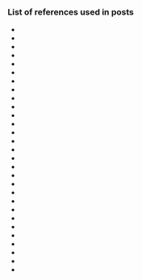 ### List of references used in posts
* [^kaggle1]: [Dataset of real and fake job postings](https://www.kaggle.com/shivamb/real-or-fake-fake-jobposting-prediction)
* [^data1]: [Github copy of dataset from Kaggle](https://github.com/r-dube/fakejobs/blob/main/data/fake_job_postings.csv)
* [^data2]: [Medium dataset: 20% of total](https://github.com/r-dube/fakejobs/blob/main/data/fj_medium.csv)
* [^data3]: [Small dataset: 3% of total](https://github.com/r-dube/fakejobs/blob/main/data/fj_small.csv)
* [^script1]: [Script to split the dataset (also contains logistic regression classifier)](https://github.com/r-dube/fakejobs/blob/main/scripts/fj_prep.py)
* [^script2]: [Script to clean data](https://github.com/r-dube/fakejobs/blob/main/scripts/fj_gensim_input.py)
* [^script3]: [Script to generate FastText embedding](https://github.com/r-dube/fakejobs/blob/main/scripts/fj_gensim_fasttext.py)
* [^colab1]: [Bag-of-words with a fully-connected neural network model](https://github.com/r-dube/fakejobs/blob/main/fj_fcnn.ipynb)
* [^colab2]: [Bag-of-words + numerical features with a fully-connected neural network model](https://github.com/r-dube/fakejobs/blob/main/fj_fcnn_num.ipynb)
* [^colab3]: [LSTM model with a word-embedding layer](https://github.com/r-dube/fakejobs/blob/main/fj_lstm.ipynb)
* [^colab4]: [LSTM model with a pre-trained word-embedding layer](https://github.com/r-dube/fakejobs/blob/main/fj_glove_lstm.ipynb)
* [^colab5]: [Transformer model](https://github.com/r-dube/fakejobs/blob/main/fj_transformer.ipynb)
* [^colab6]: [Ensemble models](https://github.com/r-dube/fakejobs/blob/main/fj_ensemble.ipynb)
* [^colab7]: [Logistic regression model with bag-of-words](https://github.com/r-dube/fakejobs/blob/main/fj_bow_logistic.ipynb)
* [^colab8]: [Bag-of-words, neural network model with no hidden layer](https://github.com/r-dube/fakejobs/blob/main/fj_nohidden.ipynb)
* [^colab9]: [ROC curves creation](https://github.com/r-dube/fakejobs/blob/main/fj_roc_auc.ipynb)
* [^colab10]: [N-gram + TF-IDF + Logistic regression model](https://github.com/r-dube/fakejobs/blob/main/fj_ngram_tfidf_logistic.ipynb)
* [^colab11]: [Char CNN model](https://github.com/r-dube/fakejobs/blob/main/fj_char_cnn.ipynb)
* [^colab12]: [Composite char and token model](https://github.com/r-dube/fakejobs/blob/main/fj_composite.ipynb)
* [^colab13]: [Composite char and token model with trainable FastText embedding](https://github.com/r-dube/fakejobs/blob/c7fe25acbe28a08949f8a35003539cf7ee5687a2/fj_embedding_composite.ipynb)
* [^glove1]: [Global Vectors for Word Representation](https://nlp.stanford.edu/projects/glove/)
* [^trans1]: [Transformers from scratch (video lecture)](https://www.youtube.com/playlist?list=PLIXJ-Sacf8u60G1TwcznBmK6rEL3gmZmV)
* [^trans2]: [Transformers from scratch (blog post)](http://peterbloem.nl/blog/transformers)
* [^trans3]: [Text classification with Transformer](https://keras.io/examples/nlp/text_classification_with_transformer/)
* [^ensemble1]: [Ensemble techniques](https://www.analyticsvidhya.com/blog/2018/06/comprehensive-guide-for-ensemble-models/)
* [^wiki1]: [Receiver Operating Characteristic](https://en.wikipedia.org/wiki/Receiver_operating_characteristic)
* [^paper1]: [Character-level Convolutional Networks for Text Classification](https://arxiv.org/pdf/1509.01626.pdf)
* [^paper2]: [Convolutional LSTM Network: A Machine Learning Approach for Precipitation Nowcasting](https://arxiv.org/pdf/1506.04214.pdf)
* [^paper3]: [AMSI-Based Detection of Malicious PowerShell Code Using Contextual Embeddings](https://arxiv.org/abs/1905.09538)

